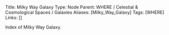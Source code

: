 Title: Milky Way Galaxy
Type: Node
Parent: WHERE / Celestial & Cosmological Spaces / Galaxies
Aliases: [Milky_Way_Galaxy]
Tags: [WHERE]
Links: []

Index of Milky Way Galaxy.
